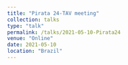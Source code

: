 ```yaml
---
title: "Pirata 24-TAV meeting"
collection: talks
type: "talk"
permalink: /talks/2021-05-10-Pirata24
venue: "Online"
date: 2021-05-10
location: "Brazil"
---
```

